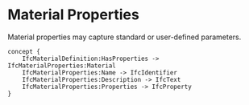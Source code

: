 Material Properties
===================

Material properties may capture standard or user-defined parameters.

```
concept {
    IfcMaterialDefinition:HasProperties -> IfcMaterialProperties:Material
    IfcMaterialProperties:Name -> IfcIdentifier
    IfcMaterialProperties:Description -> IfcText
    IfcMaterialProperties:Properties -> IfcProperty
}
```
